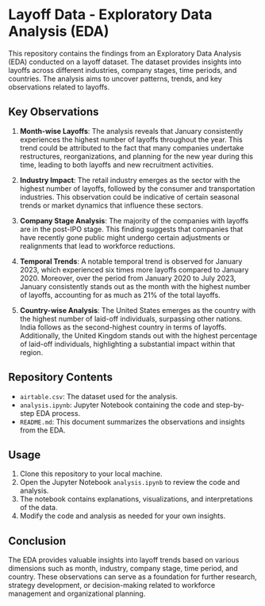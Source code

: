 # Layoff Data - Exploratory Data Analysis (EDA)

This repository contains the findings from an Exploratory Data Analysis (EDA) conducted on a layoff dataset. The dataset provides insights into layoffs across different industries, company stages, time periods, and countries. The analysis aims to uncover patterns, trends, and key observations related to layoffs.

## Key Observations

1. **Month-wise Layoffs**:
   The analysis reveals that January consistently experiences the highest number of layoffs throughout the year. This trend could be attributed to the fact that many companies undertake restructures, reorganizations, and planning for the new year during this time, leading to both layoffs and new recruitment activities.

2. **Industry Impact**:
   The retail industry emerges as the sector with the highest number of layoffs, followed by the consumer and transportation industries. This observation could be indicative of certain seasonal trends or market dynamics that influence these sectors.

3. **Company Stage Analysis**:
   The majority of the companies with layoffs are in the post-IPO stage. This finding suggests that companies that have recently gone public might undergo certain adjustments or realignments that lead to workforce reductions.

4. **Temporal Trends**:
   A notable temporal trend is observed for January 2023, which experienced six times more layoffs compared to January 2020. Moreover, over the period from January 2020 to July 2023, January consistently stands out as the month with the highest number of layoffs, accounting for as much as 21% of the total layoffs.

5. **Country-wise Analysis**:
   The United States emerges as the country with the highest number of laid-off individuals, surpassing other nations. India follows as the second-highest country in terms of layoffs. Additionally, the United Kingdom stands out with the highest percentage of laid-off individuals, highlighting a substantial impact within that region.

## Repository Contents

- `airtable.csv`: The dataset used for the analysis.
- `analysis.ipynb`: Jupyter Notebook containing the code and step-by-step EDA process.
- `README.md`: This document summarizes the observations and insights from the EDA.

## Usage

1. Clone this repository to your local machine.
2. Open the Jupyter Notebook `analysis.ipynb` to review the code and analysis.
3. The notebook contains explanations, visualizations, and interpretations of the data.
4. Modify the code and analysis as needed for your own insights.

## Conclusion

The EDA provides valuable insights into layoff trends based on various dimensions such as month, industry, company stage, time period, and country. These observations can serve as a foundation for further research, strategy development, or decision-making related to workforce management and organizational planning.
